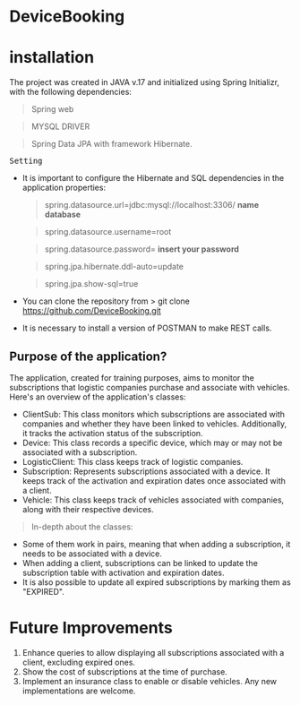 # DeviceBooking

# installation 

The project was created in JAVA v.17 and initialized using Spring Initializr, with the following dependencies:

> Spring web

>  MYSQL DRIVER

> Spring Data JPA with framework Hibernate.

<kbd> Setting </kbd>

- It is important to configure the Hibernate and SQL dependencies in the application properties:
  
  > spring.datasource.url=jdbc:mysql://localhost:3306/ **name database**

  > spring.datasource.username=root

  > spring.datasource.password= **insert your password**

  > spring.jpa.hibernate.ddl-auto=update

  > spring.jpa.show-sql=true


-  You can clone the repository from > git clone  https://github.com/DeviceBooking.git

- It is necessary to install a version of POSTMAN to make REST calls.

## Purpose of the application?

The application, created for training purposes, aims to monitor the subscriptions that logistic companies purchase and associate with vehicles. Here's an overview of the application's classes:

-   ClientSub: This class monitors which subscriptions are associated with companies and whether they have been linked to vehicles. Additionally, it tracks the activation status of the subscription.
-  Device: This class records a specific device, which may or may not be associated with a subscription.
-  LogisticClient: This class keeps track of logistic companies.
-  Subscription: Represents subscriptions associated with a device. It keeps track of the activation and expiration dates once associated with a client.
-  Vehicle: This class keeps track of vehicles associated with companies, along with their respective devices.

> In-depth about the classes:

-  Some of them work in pairs, meaning that when adding a subscription, it needs to be associated with a device.
-  When adding a client, subscriptions can be linked to update the subscription table with activation and expiration dates.
-  It is also possible to update all expired subscriptions by marking them as "EXPIRED".


# Future Improvements

1. Enhance queries to allow displaying all subscriptions associated with a client, excluding expired ones.
2. Show the cost of subscriptions at the time of purchase.
3. Implement an insurance class to enable or disable vehicles.
Any new implementations are welcome.

       
